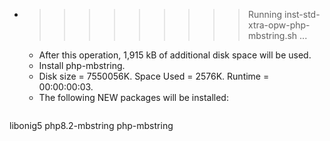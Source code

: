 * >>>>>>>>> Running inst-std-xtra-opw-php-mbstring.sh ...
  * After this operation, 1,915 kB of additional disk space will be used.
  * Install php-mbstring.
  * Disk size = 7550056K. Space Used = 2576K. Runtime = 00:00:00:03.
  * The following NEW packages will be installed:
  ```bash
libonig5 php8.2-mbstring php-mbstring
  ```

